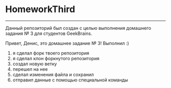 # HomeworkThird

---

Данный репозиторий был создан с целью выполнения домашнего задания № 3 для студентов GeekBrains.

Привет, Денис, это домашнее задание № 3! Выполнил :)
1) я сделал форк твоего репозитория
2) я сделал клон форкнутого репозитория
3) создал новую ветку
4) перешел на нее
5) сделал изменения файла и сохранил
6) отправил данные с помощью специальной команды



